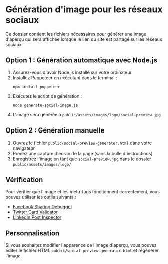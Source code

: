 # Génération d'image pour les réseaux sociaux

Ce dossier contient les fichiers nécessaires pour générer une image d'aperçu qui sera affichée lorsque le lien du site est partagé sur les réseaux sociaux.

## Option 1 : Génération automatique avec Node.js

1. Assurez-vous d'avoir Node.js installé sur votre ordinateur
2. Installez Puppeteer en exécutant dans le terminal :
   ```
   npm install puppeteer
   ```
3. Exécutez le script de génération :
   ```
   node generate-social-image.js
   ```
4. L'image sera générée à `public/assets/images/logo/social-preview.jpg`

## Option 2 : Génération manuelle

1. Ouvrez le fichier `public/social-preview-generator.html` dans votre navigateur
2. Prenez une capture d'écran de la page (sans la bulle d'instructions)
3. Enregistrez l'image en tant que `social-preview.jpg` dans le dossier `public/assets/images/logo/`

## Vérification

Pour vérifier que l'image et les méta-tags fonctionnent correctement, vous pouvez utiliser les outils suivants :
- [Facebook Sharing Debugger](https://developers.facebook.com/tools/debug/)
- [Twitter Card Validator](https://cards-dev.twitter.com/validator)
- [LinkedIn Post Inspector](https://www.linkedin.com/post-inspector/)

## Personnalisation

Si vous souhaitez modifier l'apparence de l'image d'aperçu, vous pouvez éditer le fichier HTML `public/social-preview-generator.html` et régénérer l'image.
